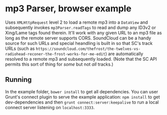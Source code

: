 mp3 Parser, browser example
===========================

Uses `XMLHttpRequest` level 2 to load a remote mp3 into a `DataView` and subsequently invokes
`mp3Parser.readTags` to read and dump any ID3v2 or Xing/Lame tags found therein. It'll work with
any given URL to an mp3 file as long as the remote server supports CORS. SoundCloud can be a handy
source for such URLs and special heandling is built in so that SC's track URLs (such as
`https://soundcloud.com/thefrost/the-twelves-vs-radiohead-reconer-the-frost-works-for-me-edit`)
are automatically resolved to a remote mp3 and subsequently loaded. (Note that the SC API permits
this sort of thing for _some_ but not _all_ tracks.)


Running
-------

In the example folder, `bower install` to get all dependencies. You can user Grunt's connect plugin
to serve the example application: `npm install` to get dev-dependencies and then
`grunt connect:server:keepalive` to run a local connect server listening on `localhost:3333`.
